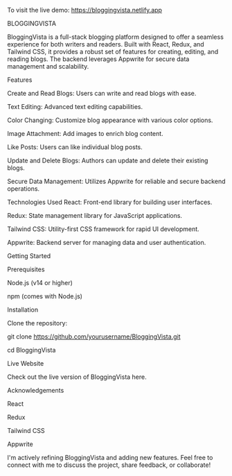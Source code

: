 To visit the live demo: https://bloggingvista.netlify.app

BLOGGINGVISTA

BloggingVista is a full-stack blogging platform designed to offer a seamless experience for both writers and readers. Built with React, Redux, and Tailwind CSS, it provides a robust set of features for creating, editing, and reading blogs. The backend leverages Appwrite for secure data management and scalability.


Features

Create and Read Blogs: Users can write and read blogs with ease.

Text Editing: Advanced text editing capabilities.

Color Changing: Customize blog appearance with various color options.

Image Attachment: Add images to enrich blog content.

Like Posts: Users can like individual blog posts.

Update and Delete Blogs: Authors can update and delete their existing blogs.

Secure Data Management: Utilizes Appwrite for reliable and secure backend operations.


Technologies Used
React: Front-end library for building user interfaces.

Redux: State management library for JavaScript applications.

Tailwind CSS: Utility-first CSS framework for rapid UI development.


Appwrite: Backend server for managing data and user authentication.

Getting Started

Prerequisites

Node.js (v14 or higher)

npm (comes with Node.js)

Installation

Clone the repository:


git clone https://github.com/yourusername/BloggingVista.git

cd BloggingVista

Live Website

Check out the live version of BloggingVista here.


Acknowledgements

React

Redux

Tailwind CSS

Appwrite

I'm actively refining BloggingVista and adding new features. Feel free to connect with me to discuss the project, share feedback, or collaborate!
